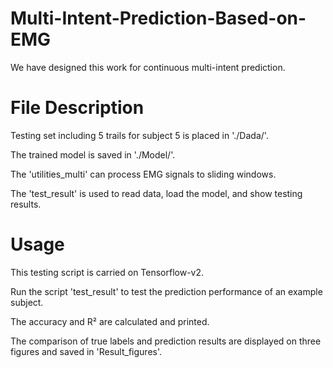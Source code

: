 # Multi-Intent-Prediction-Based-on-EMG

We have designed this work for continuous multi-intent prediction. 

# File Description 
Testing set including 5 trails for subject 5 is placed in './Dada/'. 

The trained model is saved in './Model/'. 

The 'utilities_multi' can process EMG signals to sliding windows. 

The 'test_result' is used to read data, load the model, and show testing results. 

# Usage
This testing script is carried on Tensorflow-v2.

Run the script 'test_result' to test the prediction performance of an example subject. 

The accuracy and R² are calculated and printed. 

The comparison of true labels and prediction results are displayed on three figures and saved in 'Result_figures'.
